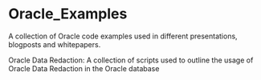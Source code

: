 Oracle_Examples
===============

A collection of Oracle code examples used in different presentations, blogposts and whitepapers. 


Oracle Data Redaction:
A collection of scripts used to outline the usage of Oracle Data Redaction in the Oracle database
